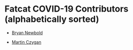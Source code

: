 Fatcat COVID-19 Contributors (alphabetically sorted)
=====================================================

* [Bryan Newbold](https://bnewbold.net)

* [Martin Czygan](https://github.com/miku)
